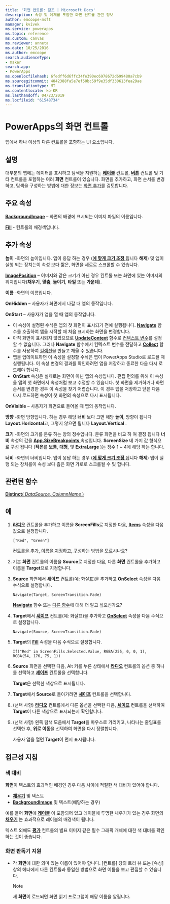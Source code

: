 ```yaml
---
title: '화면 컨트롤: 참조 | Microsoft Docs'
description: 속성 및 예제를 포함한 화면 컨트롤 관련 정보
author: emcoope-msft
manager: kvivek
ms.service: powerapps
ms.topic: reference
ms.custom: canvas
ms.reviewer: anneta
ms.date: 10/25/2016
ms.author: emcoope
search.audienceType:
- maker
search.app:
- PowerApps
ms.openlocfilehash: 6fedff6d6ffc34fe390ec6978672d699480a7cb9
ms.sourcegitcommit: 4042388fa5e7ef50bc59f9e35df330613fea29ae
ms.translationtype: MT
ms.contentlocale: ko-KR
ms.lasthandoff: 04/23/2019
ms.locfileid: "61548734"
---
```

# <a name="screen-control-in-powerapps"></a>PowerApps의 화면 컨트롤

앱에서 하나 이상의 다른 컨트롤을 포함하는 UI 요소입니다.

## <a name="description"></a>설명

대부분의 앱에는 데이터를 표시하고 탐색을 지원하는 **[레이블](control-text-box.md)** 컨트롤, **[버튼](control-button.md)** 컨트롤 및 기타  컨트롤을 포함하는 여러 **화면** 컨트롤이 있습니다. 화면을 추가하고, 화면 순서를 변경하고, 탐색을 구성하는 방법에 대한 정보는 [화면 추가](../add-screen-context-variables.md)를 검토합니다.

## <a name="key-properties"></a>주요 속성

**[BackgroundImage](properties-visual.md)** – 화면의 배경에 표시되는 이미지 파일의 이름입니다.

**[Fill](properties-color-border.md)** - 컨트롤의 배경색입니다.

## <a name="additional-properties"></a>추가 속성

**높이** -화면의 높이입니다. 앱이 응답 하는 경우 ([**에 맞게 크기 조정** ](../set-aspect-ratio-portrait-landscape.md#change-screen-size-and-orientation) 됩니다 **해제**) 및 앱이 실행 되는 장치는이 속성 보다 짧은, 화면을 세로로 스크롤할 수 있습니다.

**[ImagePosition](properties-visual.md)** – 이미지와 같은 크기가 아닌 경우 컨트롤 또는 화면에 있는 이미지의 위치입니다(**채우기**, **맞춤**, **늘이기**, **타일** 또는 **가운데**).

**이름** -화면의 이름입니다.

**OnHidden** – 사용자가 화면에서 나갈 때 앱의 동작입니다.

**OnStart** – 사용자가 앱을 열 때 앱의 동작입니다.

- 이 속성이 설정된 수식은 앱의 첫 화면이 표시되기 전에 실행됩니다. [**Navigate**](../functions/function-navigate.md) 함수를 호출하여 앱을 시작할 때 처음 표시하는 화면을 변경합니다.
- 아직 화면이 표시되지 않았으므로 [**UpdateContext**](../functions/function-updatecontext.md) 함수로 [컨텍스트 변수](../working-with-variables.md)를 설정할 수 없습니다. 그러나 **Navigate** 함수에서 컨텍스트 변수를 전달하고 [**Collect**](../functions/function-clear-collect-clearcollect.md) 함수를 사용하여 [컬렉션](../working-with-variables.md)을 만들고 채울 수 있습니다.
- 앱을 업데이트하면 이 속성을 설정할 수식은 앱이 PowerApps Studio로 로드될 때 실행됩니다. 이 속성 변경의 결과를 확인하려면 앱을 저장하고 종료한 다음 다시 로드해야 합니다.
- **OnStart** 속성은 실제로는 화면이 아닌 앱의 속성입니다. 편집 편의를 위해 이 속성을 앱의 첫 화면에서 속성처럼 보고 수정할 수 있습니다. 첫 화면을 제거하거나 화면 순서를 변경한 경우 이 속성을 찾기 어렵습니다. 이 경우 앱을 저장하고 닫은 다음 다시 로드하면 속성이 첫 화면의 속성으로 다시 표시됩니다.

**OnVisible** – 사용자가 화면으로 들어올 때 앱의 동작입니다.

**방향** -화면 방향입니다. 하는 경우 해당 **너비** 보다 크면 해당 **높이**, 방향이 됩니다 **Layout.Horizontal**고, 그렇지 않으면 됩니다 **Layout.Vertical** .

**크기** -화면의 크기를 분류 하는 양의 정수입니다. 분류 화면을 비교 하 여 결정 됩니다 **너비** 속성의 값을 [ **App.SizeBreakpoints** ](../functions/signals.md) 속성입니다. **ScreenSize** 네 가지 값 형식으로 구성 됩니다 (**작은**를 **보통**, **대형**, 및 **ExtraLarge** )는 정수 1 ~ 4에 해당 하는 합니다.

**너비** -화면의 너비입니다. 앱이 응답 하는 경우 ([**에 맞게 크기 조정** ](../set-aspect-ratio-portrait-landscape.md#change-screen-size-and-orientation) 됩니다 **해제**) 앱이 실행 되는 장치를이 속성 보다 좁은 화면 가로로 스크롤될 수 및 합니다.

## <a name="related-functions"></a>관련된 함수

[**Distinct**( *DataSource*, *ColumnName* )](../functions/function-distinct.md)

## <a name="example"></a>예

1. **[라디오](control-radio.md)** 컨트롤을 추가하고 이름을 **ScreenFills**로 지정한 다음, **[Items](properties-core.md)** 속성을 다음 값으로 설정합니다.

    `["Red", "Green"]`

    [컨트롤을 추가, 이름을 지정하고, 구성](../add-configure-controls.md)하는 방법을 모르시나요?

1. 기본 **화면** 컨트롤의 이름을 **Source**로 지정한 다음, 다른 **화면** 컨트롤을 추가하고 이름을 **Target**으로 지정합니다.

1. **Source** 화면에서 **[셰이프](control-shapes-icons.md)** 컨트롤(예: 화살표)을 추가하고 **[OnSelect](properties-core.md)** 속성을 다음 수식으로 설정합니다.

    `Navigate(Target, ScreenTransition.Fade)`

    **[Navigate](../functions/function-navigate.md)** 함수 또는 [다른 함수](../formula-reference.md)에 대해 더 알고 싶으신가요?

1. **Target**에서 **[셰이프](control-shapes-icons.md)** 컨트롤(예: 화살표)을 추가하고 **[OnSelect](properties-core.md)** 속성을 다음 수식으로 설정합니다.

    `Navigate(Source, ScreenTransition.Fade)`

1. **Target**의 **[Fill](properties-color-border.md)** 속성을 다음 수식으로 설정합니다.

    `If("Red" in ScreenFills.Selected.Value, RGBA(255, 0, 0, 1), RGBA(54, 176, 75, 1))`

1. **Source** 화면을 선택한 다음, Alt 키를 누른 상태에서 **[라디오](control-radio.md)** 컨트롤의 옵션 중 하나를 선택하고 **[셰이프](control-shapes-icons.md)** 컨트롤을 선택합니다.

    **Target**은 선택한 색상으로 표시됩니다.

1. **Target**에서 **Source**로 돌아가려면 **[셰이프](control-shapes-icons.md)** 컨트롤을 선택합니다.

1. (선택 사항) **[라디오](control-radio.md)** 컨트롤에서 다른 옵션을 선택한 다음, **[셰이프](control-shapes-icons.md)** 컨트롤을 선택하여 **Target**이 다른 색상으로 표시되는지 확인합니다.

1. (선택 사항) 왼쪽 탐색 모음에서 **Target**을 마우스로 가리키고, 나타나는 줄임표를 선택한 후, **위로 이동**을 선택하여 화면을 다시 정렬합니다.

    사용자 앱을 열면 **Target**이 먼저 표시됩니다.

## <a name="accessibility-guidelines"></a>접근성 지침

### <a name="color-contrast"></a>색 대비

**화면**이 텍스트의 효과적인 배경인 경우 다음 사이에 적절한 색 대비가 있어야 합니다.

- **[채우기](properties-color-border.md)** 및 텍스트
- **[BackgroundImage](properties-visual.md)** 및 텍스트(해당하는 경우)

예를 들어 **화면**에 **[레이블](control-text-box.md)** 이 포함되어 있고 레이블에 투명한 채우기가 있는 경우 화면의 **[채우기](properties-color-border.md)** 는 효과적으로 레이블의 배경색이 됩니다.

텍스트 외에도 **[평가](control-rating.md)** 컨트롤의 별표 이미지 같은 필수 그래픽 개체에 대한 색 대비를 확인하는 것이 좋습니다.

### <a name="screen-reader-support"></a>화면 판독기 지원

- 각 **화면**에 대한 의미 있는 이름이 있어야 합니다. [컨트롤] 창의 트리 뷰 또는 [속성] 창의 헤더에서 다른 컨트롤과 동일한 방법으로 화면 이름을 보고 편집할 수 있습니다.

    > [!NOTE]
  > 새 **화면**이 로드되면 화면 읽기 프로그램이 해당 이름을 알립니다.
